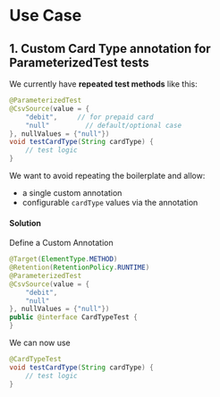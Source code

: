 # Use Case

## 1. Custom Card Type annotation for ParameterizedTest tests

We currently have **repeated test methods** like this:

```java
@ParameterizedTest
@CsvSource(value = {
    "debit",     // for prepaid card
    "null"         // default/optional case
}, nullValues = {"null"})
void testCardType(String cardType) {
    // test logic
}
```

We want to avoid repeating the boilerplate and allow:

* a single custom annotation
* configurable `cardType` values via the annotation

#### Solution

Define a Custom Annotation

```java
@Target(ElementType.METHOD)
@Retention(RetentionPolicy.RUNTIME)
@ParameterizedTest
@CsvSource(value = {
    "debit",
    "null"
}, nullValues = {"null"})
public @interface CardTypeTest {
}
```

We can now use

```java
@CardTypeTest
void testCardType(String cardType) {
    // test logic
}
```
